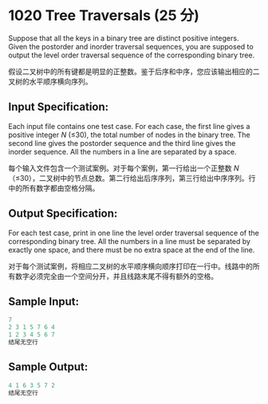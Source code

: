 # 1020 Tree Traversals (25 分)

Suppose that all the keys in a binary tree are distinct positive integers. Given the postorder and inorder traversal sequences, you are supposed to output the level order traversal sequence of the corresponding binary tree.

假设二叉树中的所有键都是明显的正整数。鉴于后序和中序，您应该输出相应的二叉树的水平顺序横向序列。

## Input Specification:

Each input file contains one test case. For each case, the first line gives a positive integer *N* (≤30), the total number of nodes in the binary tree. The second line gives the postorder sequence and the third line gives the inorder sequence. All the numbers in a line are separated by a space.

每个输入文件包含一个测试案例。对于每个案例，第一行给出一个正整数 *N* （≤30），二叉树中的节点总数。第二行给出后序序列，第三行给出中序序列。行中的所有数字都由空格分隔。

## Output Specification:

For each test case, print in one line the level order traversal sequence of the corresponding binary tree. All the numbers in a line must be separated by exactly one space, and there must be no extra space at the end of the line.

对于每个测试案例，将相应二叉树的水平顺序横向顺序打印在一行中。线路中的所有数字必须完全由一个空间分开，并且线路末尾不得有额外的空格。

## Sample Input:

```cpp
7
2 3 1 5 7 6 4
1 2 3 4 5 6 7
结尾无空行
```

## Sample Output:

```cpp
4 1 6 3 5 7 2
结尾无空行
```